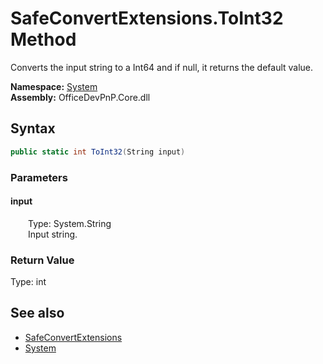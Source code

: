 # SafeConvertExtensions.ToInt32 Method  
 Converts the input string to a Int64 and if null, it returns the default value.   

**Namespace:** [System](System.md)  
**Assembly:** OfficeDevPnP.Core.dll  
## Syntax
```C#
public static int ToInt32(String input)
```
### Parameters
#### input  
&emsp;&emsp;Type: System.String  
&emsp;&emsp;Input string.  

  

### Return Value
Type: int  

## See also
- [SafeConvertExtensions](System.SafeConvertExtensions.md) 
- [System](System.md) 
